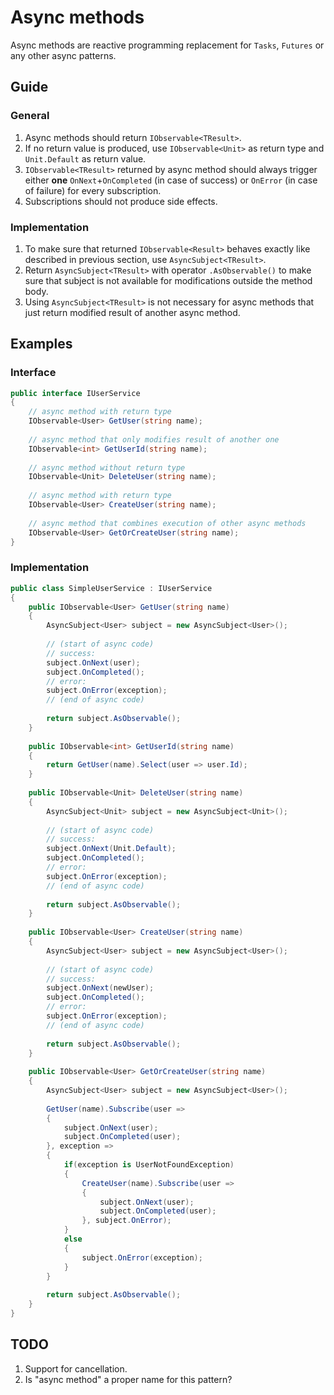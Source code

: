 # Async methods

Async methods are reactive programming replacement for `Tasks`, `Futures` or any other async patterns.

## Guide

### General

1. Async methods should return `IObservable<TResult>`.
2. If no return value is produced, use `IObservable<Unit>` as return type and `Unit.Default` as return value.
3. `IObservable<TResult>` returned by async method should always trigger either **one** `OnNext`+`OnCompleted` (in case of success) or `OnError` (in case of failure) for every subscription.
4. Subscriptions should not produce side effects.

### Implementation

1. To make sure that returned `IObservable<Result>` behaves exactly like described in previous section, use `AsyncSubject<TResult>`.
2. Return `AsyncSubject<TResult>` with operator `.AsObservable()` to make sure that subject is not available for modifications outside the method body.
3. Using `AsyncSubject<TResult>` is not necessary for async methods that just return modified result of another async method.

## Examples

### Interface

``` C#
public interface IUserService
{
    // async method with return type
    IObservable<User> GetUser(string name);
    
    // async method that only modifies result of another one
    IObservable<int> GetUserId(string name);
    
    // async method without return type
    IObservable<Unit> DeleteUser(string name);
    
    // async method with return type
    IObservable<User> CreateUser(string name);
    
    // async method that combines execution of other async methods
    IObservable<User> GetOrCreateUser(string name);
}
```

### Implementation

``` C#
public class SimpleUserService : IUserService
{
    public IObservable<User> GetUser(string name)
    {
        AsyncSubject<User> subject = new AsyncSubject<User>();
        
        // (start of async code)
        // success:
        subject.OnNext(user);
        subject.OnCompleted();
        // error:
        subject.OnError(exception);
        // (end of async code)
        
        return subject.AsObservable();
    }
    
    public IObservable<int> GetUserId(string name)
    {
        return GetUser(name).Select(user => user.Id);
    }
    
    public IObservable<Unit> DeleteUser(string name)
    {
        AsyncSubject<Unit> subject = new AsyncSubject<Unit>();
        
        // (start of async code)
        // success:
        subject.OnNext(Unit.Default);
        subject.OnCompleted();
        // error:
        subject.OnError(exception);
        // (end of async code)
        
        return subject.AsObservable();
    }
    
    public IObservable<User> CreateUser(string name)
    {
        AsyncSubject<User> subject = new AsyncSubject<User>();
        
        // (start of async code)
        // success:
        subject.OnNext(newUser);
        subject.OnCompleted();
        // error:
        subject.OnError(exception);
        // (end of async code)
        
        return subject.AsObservable();
    }
    
    public IObservable<User> GetOrCreateUser(string name)
    {
        AsyncSubject<User> subject = new AsyncSubject<User>();
        
        GetUser(name).Subscribe(user =>
        {
            subject.OnNext(user);
            subject.OnCompleted(user);
        }, exception =>
        {
            if(exception is UserNotFoundException)
            {
                CreateUser(name).Subscribe(user =>
                {
                    subject.OnNext(user);
                    subject.OnCompleted(user);
                }, subject.OnError);
            }
            else
            {
                subject.OnError(exception);
            }
        }
        
        return subject.AsObservable();
    }
}
```

## TODO

1. Support for cancellation.
2. Is "async method" a proper name for this pattern?
